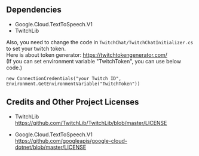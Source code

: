﻿## Dependencies
- Google.Cloud.TextToSpeech.V1
- TwitchLib

Also, you need to change the code in `TwitchChat/TwitchChatInitializer.cs` to set your twitch token.  
Here is about token generator: https://twitchtokengenerator.com/  
(If you can set environment variable "TwitchToken", you can use below code.)
```
new ConnectionCredentials("your Twitch ID", Environment.GetEnvironmentVariable("TwitchToken"))
```

## Credits and Other Project Licenses
- TwitchLib  
https://github.com/TwitchLib/TwitchLib/blob/master/LICENSE

- Google.Cloud.TextToSpeech.V1  
https://github.com/googleapis/google-cloud-dotnet/blob/master/LICENSE
